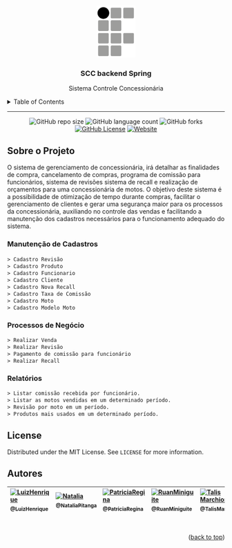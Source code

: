 <!-- ============== HEADER ============== -->
<div align="center" id="header">

  <a href="https://cachoeiro.ifes.edu.br/"><img src="assets/Ifes01.png" alt="Logo" width="90"></a>
  
  <h3>SCC backend Spring</h3>
  <p>Sistema Controle Concessionária</p>
</div>


<!-- ===== SUMARIO ===== -->
<details>
  <summary>Table of Contents</summary>
  <ol>
    <li><a href="#sobre-o-projeto">Sobre o Projeto</a></li>
    <li><a href="#license">License</a></li>
    <li><a href="#autores">Autores</a></li>
  </ol>
</details>

---


<!-- ============== SHIELDS ============== -->
<div align="center">

  ![GitHub repo size][GitHub repo size-shields]
  ![GitHub language count][GitHub language count-shields]
  ![GitHub forks][GitHub forks-shields]
  [![GitHub License][GitHub License-shields]][GitHub License-link]
  [![Website][Website-shields]][Website-link]

</div>


<!-- ============== ABOUT ============== -->
## Sobre o Projeto

O sistema de gerenciamento de concessionária, irá detalhar as finalidades de compra, cancelamento de compras, programa de comissão para funcionários, sistema de revisões sistema de recall e realização de orçamentos para uma concessionária de motos. O objetivo deste sistema é a possibilidade de otimização de tempo durante compras, facilitar o gerenciamento de clientes e gerar uma segurança maior para os processos da concessionária, auxiliando no controle das vendas e facilitando a manutenção dos cadastros necessários para o funcionamento adequado do sistema. 


### Manutenção de Cadastros

```
> Cadastro Revisão
> Cadastro Produto
> Cadastro Funcionario
> Cadastro Cliente
> Cadastro Nova Recall
> Cadastro Taxa de Comissão
> Cadastro Moto
> Cadastro Modelo Moto
```


### Processos de Negócio

```
> Realizar Venda
> Realizar Revisão
> Pagamento de comissão para funcionário
> Realizar Recall
```


### Relatórios

```
> Listar comissão recebida por funcionário.
> Listar as motos vendidas em um determinado período.
> Revisão por moto em um período.
> Produtos mais usados em um determinado período.
```


<!-- ============== LICENSE ============== -->
## License

Distributed under the MIT License. See `LICENSE` for more information.


<!-- ============== AUTHOR ============== -->
## Autores

|[<img alt="LuizHenrique" src="https://github.com/xZANELLA.png?size=300" width="115"><br><sub>@LuizHenrique</sub>](https://github.com/xZANELLA)| [<img alt="Natalia" src="https://github.com/nataliap96.png?size=300" width="115"><br><sub>@NataliaPitanga</sub>](https://github.com/nataliap96)|[<img alt="PatriciaRegina" src="https://github.com/Patricia0123.png?size=300" width="115"><br><sub>@PatriciaRegina</sub>](https://github.com/Patricia0123)|[<img alt="RuanMiniguite" src="https://github.com/RuanMiniguite.png?size=300" width="115"><br><sub>@RuanMiniguite</sub>](https://github.com/RuanMiniguite)| [<img alt="Talis Marchioro" src="https://github.com/TalisTM.png?size=300" width="115"><br><sub>@TalisMarchioro</sub>](https://github.com/TalisTM)|
|:-|:-|:-|:-|:-|

<br>
<p align="right">(<a href="#header">back to top</a>)</p>


<!-- ============== LINKs ============== -->
<!-- Alterar link -->
[GitHub License-link]: https://github.com/RuanMiniguite/SCC-backend-spring/blob/f479c14bff9463231113113601afab8222f51a76/LICENSE


<!-- Alterar caminho para repositorio [Template-Readme] -->
[GitHub repo size-shields]: https://img.shields.io/github/repo-size/RuanMiniguite/SCC-backend-spring?style=for-the-badge
[GitHub language count-shields]: https://img.shields.io/github/languages/count/RuanMiniguite/SCC-backend-spring?style=for-the-badge
[GitHub forks-shields]: https://img.shields.io/github/forks/RuanMiniguite/SCC-backend-spring?style=for-the-badge

<!-- Shields -->
[GitHub License-shields]: https://img.shields.io/cocoapods/l/m?down_color=292929&up_color=292929&style=for-the-badge
[Site-shields]: https://img.shields.io/badge/Site-Live-292929?style=for-the-badge&logo=web&logoColor=white
[Website-link]: https://github.com/RuanMiniguite/Commit-Message
[Website-shields]: https://img.shields.io/website?down_color=292929&down_message=404&style=for-the-badge&logo=github&up_color=292929&up_message=Commit&url=https%3A%2F%2Fgithub.com%2FRuanMiniguite%2FCommit-Message
